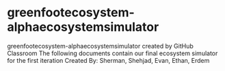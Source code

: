 # greenfootecosystem-alphaecosystemsimulator
greenfootecosystem-alphaecosystemsimulator created by GitHub Classroom
The following documents contain our final ecosystem simulator for the first iteration
Created By: Sherman, Shehjad, Evan, Ethan, Erdem
